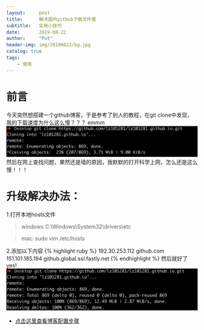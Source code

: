 ```yaml
---
layout:     post
title:      解决国内github下载文件慢
subtitle:   实用小技巧
date:       2019-08-22
author:     "Put"
header-img: img/20190822/bg.jpg
catalog: true
tags:
    - 使用
---
```

# 前言

今天突然想搭建一个github博客，于是参考了别人的教程，在git clone中发现，我的下载速度为什么这么慢？？？ emmm
![](/img/20190822/old.png)
然后在网上查找问题，果然还是墙的原因，我默默的打开科学上网，怎么还是这么慢！！！
# 升级解决办法：

1.打开本地hosts文件
>windows C:\Windows\System32\drivers\etc

>mac: sudo vim /etc/hosts

2.添加以下内容
{% highlight ruby %}
    192.30.253.112 github.com
    151.101.185.194 github.global.ssl.fastly.net
{% endhighlight %}
然后就好了 yes!
![](/img/20190822/new.png)
- [点击这里查看博客配置步骤](https://github.com/qiubaiying/qiubaiying.github.io/wiki/%E5%8D%9A%E5%AE%A2%E6%90%AD%E5%BB%BA%E8%AF%A6%E7%BB%86%E6%95%99%E7%A8%8B)

